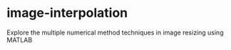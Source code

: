 image-interpolation
===================

Explore the multiple numerical method techniques in image resizing using MATLAB
